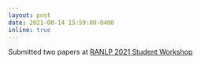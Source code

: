 ```yaml
---
layout: post
date: 2021-08-14 15:59:00-0400
inline: true
---
```


Submitted two papers at [RANLP 2021 Student Workshop](http://ranlp.org/ranlp2021/studFirstCfP.php)
